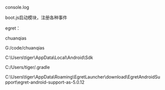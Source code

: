 console.log

boot.js启动模块，注册各种事件

egret：

chuanqias

G:/code/chuanqias

C:\Users\tiger\AppData\Local\Android\Sdk

C:/Users/tiger/.gradle

C:\Users\tiger\AppData\Roaming\EgretLauncher\download\EgretAndroidSupport\egret-android-support-as-5.0.12